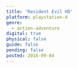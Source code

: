 ```yaml
---
title: 'Resident Evil HD'
platform: playstation-4
genre:
  - action-adventure
digital: true
physical: false
guide: false
pending: false
posted: 2016-09-04
---
```

